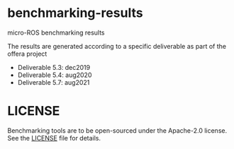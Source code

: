 # benchmarking-results
micro-ROS benchmarking results

The results are generated according to a specific deliverable as part of the offera project
 
 * Deliverable 5.3: dec2019
 * Deliverable 5.4: aug2020 
 * Deliverable 5.7: aug2021

# LICENSE

Benchmarking tools are to be open-sourced under the Apache-2.0 license. See the
[LICENSE](./LICENSE) file for details.
